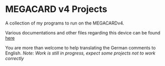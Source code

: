 # MEGACARD v4 Projects
A collection of my programs to run on the MEGACARDv4.

Various documentations and other files regarding this device can be found [here](https://github.com/botchGNU/megav4-projects/tree/main/megav4documentation)


You are more than welcome to help translating the German comments to English.
*Note: Work is still in progress, expect some projects not to work correctly*
